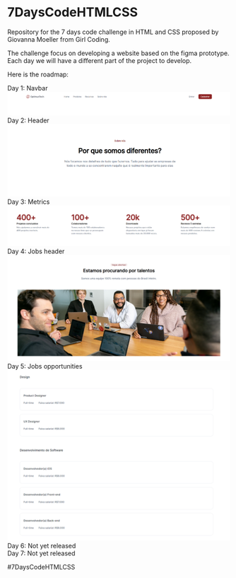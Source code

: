 # 7DaysCodeHTMLCSS

Repository for the 7 days code challenge in HTML and CSS proposed by Giovanna Moeller from Girl Coding.

The challenge focus on developing a website based on the figma prototype. Each day we will have a different part of the project to develop.

Here is the roadmap:

Day 1: Navbar
<br/>
<img src="files/images/progress/day1.png" alt="" srcset="">
<br/>
Day 2: Header
<br/>
<img src="files/images/progress/day2.png" alt="" srcset="">
<br/>
Day 3: Metrics
<br/>
<img src="files/images/progress/day3.png" alt="" srcset="">
<br/>
Day 4: Jobs header
<br/>
<img src="files/images/progress/day4.png" alt="" srcset="">
<br/>
Day 5: Jobs opportunities
<br/>
<img src="files/images/progress/day5.png" alt="" srcset="">
<br/>
Day 6: Not yet released
<br/>
Day 7: Not yet released


#7DaysCodeHTMLCSS
